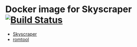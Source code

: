 # Docker image for Skyscraper [![Build Status](https://travis-ci.com/tcamargo/docker-skyscraper.svg?branch=master)](https://travis-ci.com/tcamargo/docker-skyscraper)

* [Skyscraper](https://github.com/muldjord/skyscraper)
* [romtool](https://github.com/jordond/romtool)
